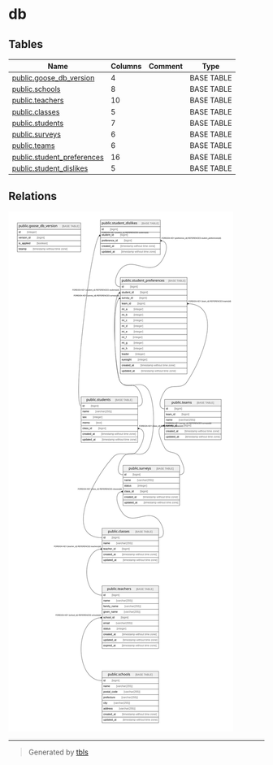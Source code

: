 # db

## Tables

| Name | Columns | Comment | Type |
| ---- | ------- | ------- | ---- |
| [public.goose_db_version](public.goose_db_version.md) | 4 |  | BASE TABLE |
| [public.schools](public.schools.md) | 8 |  | BASE TABLE |
| [public.teachers](public.teachers.md) | 10 |  | BASE TABLE |
| [public.classes](public.classes.md) | 5 |  | BASE TABLE |
| [public.students](public.students.md) | 7 |  | BASE TABLE |
| [public.surveys](public.surveys.md) | 6 |  | BASE TABLE |
| [public.teams](public.teams.md) | 6 |  | BASE TABLE |
| [public.student_preferences](public.student_preferences.md) | 16 |  | BASE TABLE |
| [public.student_dislikes](public.student_dislikes.md) | 5 |  | BASE TABLE |

## Relations

![er](schema.svg)

---

> Generated by [tbls](https://github.com/k1LoW/tbls)

